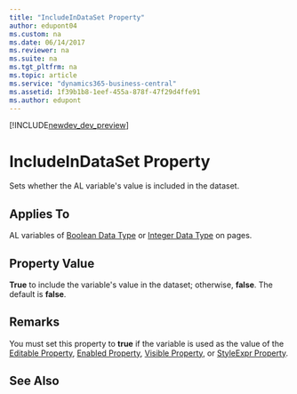 ```yaml
---
title: "IncludeInDataSet Property"
author: edupont04
ms.custom: na
ms.date: 06/14/2017
ms.reviewer: na
ms.suite: na
ms.tgt_pltfrm: na
ms.topic: article
ms.service: "dynamics365-business-central"
ms.assetid: 1f39b1b8-1eef-455a-878f-47f29d4ffe91
ms.author: edupont
---
```


[!INCLUDE[newdev_dev_preview](../includes/newdev_dev_preview.md)]

# IncludeInDataSet Property
Sets whether the AL variable's value is included in the dataset.  

## Applies To  
 AL variables of [Boolean Data Type](../datatypes/devenv-boolean-data-type.md) or [Integer Data Type](../datatypes/devenv-integer-data-type.md) on pages.  

## Property Value  
 **True** to include the variable's value in the dataset; otherwise, **false**. The default is **false**.  

## Remarks  
 You must set this property to **true** if the variable is used as the value of the [Editable Property](devenv-editable-property.md), [Enabled Property](devenv-enabled-property.md), [Visible Property](devenv-visible-property.md), or [StyleExpr Property](devenv-styleexpr-property.md).  

## See Also  
<!--
 [How to: Style Field Text on a Page](How-to--Style-Field-Text-on-a-Page.md)
-->